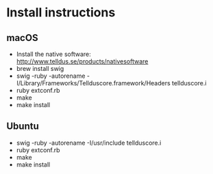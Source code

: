 Install instructions
====================

macOS
----

* Install the native software: http://www.telldus.se/products/nativesoftware
* brew install swig
* swig -ruby -autorename -I/Library/Frameworks/Tellduscore.framework/Headers tellduscore.i
* ruby extconf.rb
* make
* make install

Ubuntu
------

* swig -ruby -autorename -I/usr/include tellduscore.i
* ruby extconf.rb
* make
* make install
